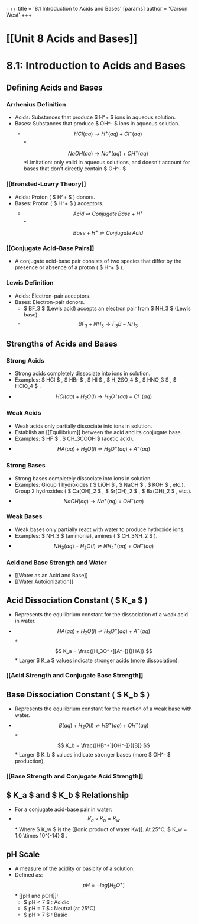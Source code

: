 +++
 title = '8.1 Introduction to Acids and Bases'
[params]
	author = 'Carson West'
+++
# [[Unit 8  Acids and Bases]]
# 8.1: Introduction to Acids and Bases

## Defining Acids and Bases

### Arrhenius Definition
*   Acids: Substances that produce  $ H^+ $  ions in aqueous solution.
*   Bases: Substances that produce  $ OH^- $  ions in aqueous solution.
    *    $$ HCl(aq) \rightarrow H^+(aq) + Cl^-(aq) $$      *    $$ NaOH(aq) \rightarrow Na^+(aq) + OH^-(aq) $$  *Limitation: only valid in aqueous solutions, and doesn't account for bases that don't directly contain  $ OH^- $ 

### [[Brønsted-Lowry Theory]]
*   Acids: Proton ( $ H^+ $ ) donors.
*   Bases: Proton ( $ H^+ $ ) acceptors.
    *    $$ Acid \rightleftharpoons Conjugate\,Base + H^+ $$      *    $$ Base + H^+ \rightleftharpoons Conjugate\,Acid $$  
### [[Conjugate Acid-Base Pairs]]
* A conjugate acid-base pair consists of two species that differ by the presence or absence of a proton ( $ H^+ $ ).

### Lewis Definition
*   Acids: Electron-pair acceptors.
*   Bases: Electron-pair donors.
    *    $ BF_3 $  (Lewis acid) accepts an electron pair from  $ NH_3 $  (Lewis base).
    *    $$ BF_3 + NH_3 \rightarrow F_3B-NH_3 $$  
## Strengths of Acids and Bases

### Strong Acids
*   Strong acids completely dissociate into ions in solution.
*   Examples:  $ HCl $ ,  $ HBr $ ,  $ HI $ ,  $ H_2SO_4 $ ,  $ HNO_3 $ ,  $ HClO_4 $ .
*    $$ HCl(aq) + H_2O(l) \rightarrow H_3O^+(aq) + Cl^-(aq) $$  
### Weak Acids
*   Weak acids only partially dissociate into ions in solution.
*   Establish an [[Equilibrium]] between the acid and its conjugate base.
*   Examples:  $ HF $ ,  $ CH_3COOH $  (acetic acid).
*    $$ HA(aq) + H_2O(l) \rightleftharpoons H_3O^+(aq) + A^-(aq) $$  
### Strong Bases
*   Strong bases completely dissociate into ions in solution.
*   Examples: Group 1 hydroxides ( $ LiOH $ ,  $ NaOH $ ,  $ KOH $ , etc.), Group 2 hydroxides ( $ Ca(OH)_2 $ ,  $ Sr(OH)_2 $ ,  $ Ba(OH)_2 $ , etc.).
*    $$ NaOH(aq) \rightarrow Na^+(aq) + OH^-(aq) $$  
### Weak Bases
*   Weak bases only partially react with water to produce hydroxide ions.
*   Examples:  $ NH_3 $  (ammonia), amines ( $ CH_3NH_2 $ ).
*    $$ NH_3(aq) + H_2O(l) \rightleftharpoons NH_4^+(aq) + OH^-(aq) $$  
### Acid and Base Strength and Water
* [[Water as an Acid and Base]]
* [[Water Autoionization]]

## Acid Dissociation Constant ( $ K_a $ )

*   Represents the equilibrium constant for the dissociation of a weak acid in water.
*    $$ HA(aq) + H_2O(l) \rightleftharpoons H_3O^+(aq) + A^-(aq) $$  *    $$ K_a = \frac{[H_3O^+][A^-]}{[HA]} $$  *   Larger  $ K_a $  values indicate stronger acids (more dissociation).

### [[Acid Strength and Conjugate Base Strength]]

## Base Dissociation Constant ( $ K_b $ )

*   Represents the equilibrium constant for the reaction of a weak base with water.
*    $$ B(aq) + H_2O(l) \rightleftharpoons HB^+(aq) + OH^-(aq) $$  *    $$ K_b = \frac{[HB^+][OH^-]}{[B]} $$  *   Larger  $ K_b $  values indicate stronger bases (more  $ OH^- $  production).

### [[Base Strength and Conjugate Acid Strength]]

##  $ K_a $  and  $ K_b $  Relationship

*   For a conjugate acid-base pair in water:
*    $$ K_a \times K_b = K_w $$  *   Where  $ K_w $  is the [[Ionic product of water Kw]]. At 25°C,  $ K_w = 1.0 \times 10^{-14} $ .

## pH Scale

*   A measure of the acidity or basicity of a solution.
*   Defined as:  $$ pH = -log[H_3O^+] $$  *   [[pH and pOH]]:
    *    $ pH < 7 $ : Acidic
    *    $ pH = 7 $ : Neutral (at 25°C)
    *    $ pH > 7 $ : Basic
